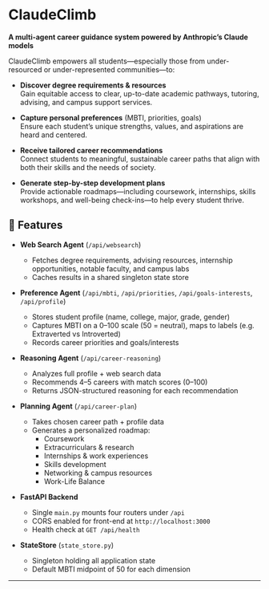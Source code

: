 # ClaudeClimb

**A multi-agent career guidance system powered by Anthropic’s Claude models**  

ClaudeClimb empowers all students—especially those from under-resourced or under-represented communities—to:

- **Discover degree requirements & resources**  
  Gain equitable access to clear, up-to-date academic pathways, tutoring, advising, and campus support services.

- **Capture personal preferences** (MBTI, priorities, goals)  
  Ensure each student’s unique strengths, values, and aspirations are heard and centered.

- **Receive tailored career recommendations**  
  Connect students to meaningful, sustainable career paths that align with both their skills and the needs of society.

- **Generate step-by-step development plans**  
  Provide actionable roadmaps—including coursework, internships, skills workshops, and well-being check-ins—to help every student thrive.

## 🚀 Features

- **Web Search Agent** (`/api/websearch`)  
  - Fetches degree requirements, advising resources, internship opportunities, notable faculty, and campus labs  
  - Caches results in a shared singleton state store  

- **Preference Agent** (`/api/mbti`, `/api/priorities`, `/api/goals-interests`, `/api/profile`)  
  - Stores student profile (name, college, major, grade, gender)  
  - Captures MBTI on a 0–100 scale (50 = neutral), maps to labels (e.g. Extraverted vs Introverted)  
  - Records career priorities and goals/interests  

- **Reasoning Agent** (`/api/career-reasoning`)  
  - Analyzes full profile + web search data  
  - Recommends 4–5 careers with match scores (0–100)  
  - Returns JSON-structured reasoning for each recommendation  

- **Planning Agent** (`/api/career-plan`)  
  - Takes chosen career path + profile data  
  - Generates a personalized roadmap:  
    - Coursework  
    - Extracurriculars & research  
    - Internships & work experiences  
    - Skills development  
    - Networking & campus resources  
    - Work-Life Balance
- **FastAPI Backend**  
  - Single `main.py` mounts four routers under `/api`  
  - CORS enabled for front-end at `http://localhost:3000`  
  - Health check at `GET /api/health`  

- **StateStore** (`state_store.py`)  
  - Singleton holding all application state  
  - Default MBTI midpoint of 50 for each dimension  

---
